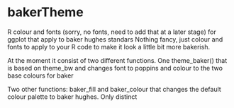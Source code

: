 # bakerTheme
R colour and fonts (sorry, no fonts, need to add that at a later stage) for ggplot that apply to baker hughes standars
Nothing fancy, just colour and fonts to apply to your R code to make it look a little bit more bakerish.

At the moment it consist of two different functions.
One theme_baker() that is based on theme_bw and changes font to poppins and colour to the two base colours for baker

Two other functions:
baker_fill and baker_colour that changes the default colour palette to baker hughes. Only distinct
